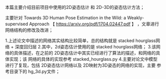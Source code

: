 本篇主要介绍目前项目中使用的2D姿态估计 和 2D-3D的姿态估计方法；

主要针对 Towards 3D Human Pose Estimation in the Wild: a Weakly-supervised Approach
【 https://arxiv.org/pdf/1704.02447.pdf 】 ，文章进行网络结构的修改及改进；

1.上述论文中描述的网络其实结构比较简单，总的结构就是 stacked hourglass网络 + 深度回归层
2.其中，2d姿态估计使用的是 stacked hourglass网络；
3.该网络的具体描述，在之前的 2D姿态估计中其实已经进行了算法的描述，和网络的具体实现；该
网络的具体的实现参考 stacked_hourglass.py
4.主要对论文中模型进行了复现，包括 2D姿态估计网络以及 2D映射为3D姿态的网络的实现，主要
参考目录下的 hg_3d.py文件；
